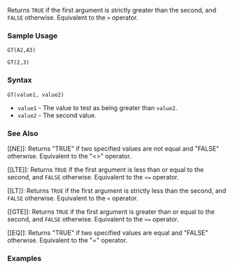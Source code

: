 Returns `TRUE` if the first argument is strictly greater than the second, and `FALSE` otherwise. Equivalent to the `>` operator.

### Sample Usage

`GT(A2,A3)`

`GT(2,3)`

### Syntax

`GT(value1, value2)`

* `value1` - The value to test as being greater than `value2`.
* `value2` - The second value.

### See Also

[[NE]]: Returns "TRUE" if two specified values are not equal and "FALSE" otherwise. Equivalent to the "<>" operator.

[[LTE]]: Returns `TRUE` if the first argument is less than or equal to the second, and `FALSE` otherwise. Equivalent to the `<=` operator.

[[LT]]: Returns `TRUE` if the first argument is strictly less than the second, and `FALSE` otherwise. Equivalent to the `<` operator.

[[GTE]]: Returns `TRUE` if the first argument is greater than or equal to the second, and `FALSE` otherwise. Equivalent to the `>=` operator.

[[EQ]]: Returns "TRUE" if two specified values are equal and "FALSE" otherwise. Equivalent to the "=" operator.

### Examples